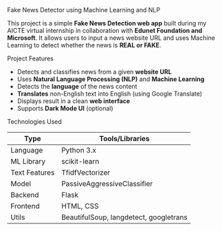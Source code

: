 Fake News Detector using Machine Learning and NLP

This project is a simple **Fake News Detection web app** built during my AICTE virtual internship in collaboration with **Edunet Foundation and Microsoft**. It allows users to input a news website URL and uses Machine Learning to detect whether the news is **REAL or FAKE**.

 Project Features

- Detects and classifies news from a given **website URL**
- Uses **Natural Language Processing (NLP)** and **Machine Learning**
- Detects the **language** of the news content
- **Translates** non-English text into English (using Google Translate)
- Displays result in a clean **web interface**
- Supports **Dark Mode UI** (optional)

 Technologies Used

| Type          | Tools/Libraries |
|---------------|-----------------|
| Language      | Python 3.x       |
| ML Library    | scikit-learn     |
| Text Features | TfidfVectorizer  |
| Model         | PassiveAggressiveClassifier |
| Backend       | Flask            |
| Frontend      | HTML, CSS        |
| Utils         | BeautifulSoup, langdetect, googletrans |



